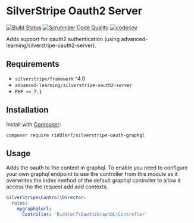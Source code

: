 # SilverStripe Oauth2 Server

[![Build Status](https://travis-ci.org/riddler7/silverstripe-oauth2-graphql.svg?branch=master)](https://travis-ci.org/riddler7/silverstripe-oauth2-graphql)
[![Scrutinizer Code Quality](https://scrutinizer-ci.com/g/riddler7/silverstripe-oauth2-graphql/badges/quality-score.png?b=master)](https://scrutinizer-ci.com/g/riddler7/silverstripe-oauth2-graphql/?branch=master)
[![codecov](https://codecov.io/gh/riddler7/silverstripe-oauth2-graphql/branch/master/graph/badge.svg)](https://codecov.io/gh/riddler7/silverstripe-oauth2-graphql)

Adds support for oauth2 authentication (using advanced-learning/silverstripe-oauth2-server).

## Requirements

* `silverstripe/framework` ^4.0
* `advanced-learning/silverstripe-oauth2-server`
* `PHP >= 7.1`

## Installation

Install with [Composer](https://getcomposer.org):

```shell
composer require riddler7/silverstripe-oauth-graphql
```

## Usage

Adds the oauth to the context in graphql. To enable you need to configure your own graphql endpoint to use the controller
from this module as it overwrites the index method of the default graphql controller to allow it access the the request
add add contexts.

```yaml
SilverStripe\Control\Director:
  rules:
    mygraphqlurl:
      Controller: 'Riddler7\Oauth2GraphQL\Controller'
```
